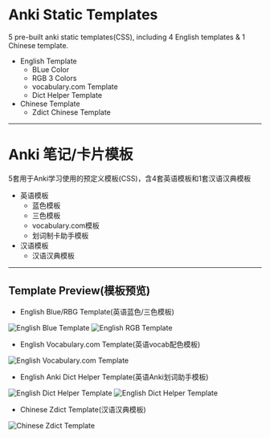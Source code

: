 # Anki Static Templates #
5 pre-built anki static templates(CSS), including 4 English templates & 1 Chinese template.

- English Template
  - BLue Color
  - RGB 3 Colors
  - vocabulary.com Template
  - Dict Helper Template
- Chinese Template
  - Zdict Chinese Template

---

# Anki 笔记/卡片模板 #
5套用于Anki学习使用的预定义模板(CSS)，含4套英语模板和1套汉语汉典模板

- 英语模板
  - 蓝色模板
  - 三色模板
  - vocabulary.com模板
  - 划词制卡助手模板
- 汉语模板
  - 汉语汉典模板

---

## Template Preview(模板预览) ##
- English Blue/RBG Template(英语蓝色/三色模板)

![English Blue Template](https://github.com/ninja33/anki-templates/raw/master/static/images/template-english-01.jpg)
![English RGB Template](https://github.com/ninja33/anki-templates/raw/master/static/images/template-english-03.jpg)

- English Vocabulary.com Template(英语vocab配色模板)

![English Vocabulary.com Template](https://github.com/ninja33/anki-templates/raw/master/static/images/template-english-02.jpg)

- English Anki Dict Helper Template(英语Anki划词助手模板)

![English Dict Helper Template](https://github.com/ninja33/anki-templates/raw/master/static/images/template-dict-helper-01.jpg)
![English Dict Helper Template](https://github.com/ninja33/anki-templates/raw/master/static/images/template-dict-helper-02.jpg)

- Chinese Zdict Template(汉语汉典模板)

![Chinese Zdict Template](https://github.com/ninja33/anki-templates/raw/master/static/images/template-chinese-01.jpg)